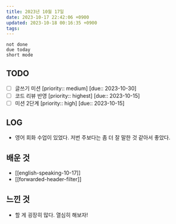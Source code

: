 ```yaml
---
title: 2023년 10월 17일
date: 2023-10-17 22:42:06 +0900
updated: 2023-10-18 00:16:35 +0900
tags: 
---
```


```tasks
not done 
due today
short mode
```

## TODO
- [ ] 글쓰기 미션  [priority:: medium]  [due:: 2023-10-30]
- [ ] 코드 리뷰 반영  [priority:: highest]  [due:: 2023-10-15]
- [ ] 미션 2단계  [priority:: high]  [due:: 2023-10-15]

## LOG

- 영어 회화 수업이 있었다. 저번 주보다는 좀 더 잘 말한 것 같아서 좋았다.

## 배운 것

- [[english-speaking-10-17]]
- [[forwarded-header-filter]]

## 느낀 것

- 할 게 굉장히 많다. 열심히 해보자!